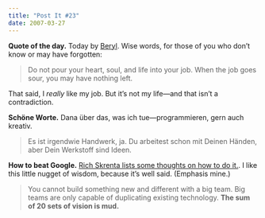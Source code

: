 ```yaml
---
title: "Post It #23"
date: 2007-03-27
---
```


**Quote of the day.** Today by [Beryl][1]. Wise words, for those of you who don’t know or may have forgotten:

> Do not pour your heart, soul, and life into your job. When the job goes sour, you may have nothing left.

That said, I _really_ like my job. But it’s not my life—and that isn’t a contradiction.

**Schöne Worte.** Dana über das, was ich tue—programmieren, gern auch kreativ.

> Es ist irgendwie Handwerk, ja. Du arbeitest schon mit Deinen Händen, aber Dein Werkstoff sind Ideen.

**How to beat Google.** [Rich Skrenta lists some thoughts on how to do it.][2]. I like this little nugget of wisdom, because it’s well said. (Emphasis mine.)

> You cannot build something new and different with a big team. Big teams are only capable of duplicating existing technology. **The sum of 20 sets of vision is mud.**

[1]: http://beryllia.livejournal.com/4723.html
[2]: http://www.skrenta.com/2007/03/how_to_beat_google_part_1.html

